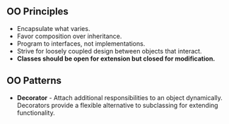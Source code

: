 ## OO Principles
- Encapsulate what varies.
- Favor composition over inheritance.
- Program to interfaces, not implementations.
- Strive for loosely coupled design between objects that interact.
- **Classes should be open for extension but closed for modification.**

## OO Patterns
- **Decorator** - Attach additional responsibilities to an object dynamically. Decorators provide a flexible alternative to subclassing for extending functionality.
